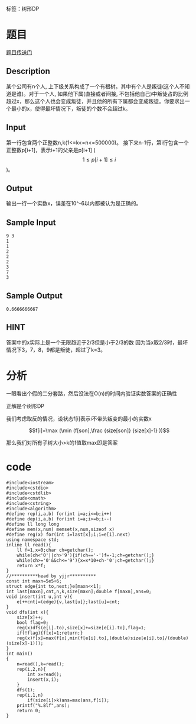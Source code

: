 ﻿---
subtitle: "非套路题"
tags: 
 - DP-树形
grammar_cjkRuby: true
catalog: true
layout:  post
header-img: "img/header/P87.jpg"
preview-img: "/img/preview/P87.jpg"
---
标签：树形DP

# 题目

[题目传送门](https://www.lydsy.com/JudgeOnline/problem.php?id=4726)

## Description
某个公司有n个人, 上下级关系构成了一个有根树。其中有个人是叛徒(这个人不知道是谁)。对于一个人, 如果他下属(直接或者间接, 不包括他自己)中叛徒占的比例超过x，那么这个人也会变成叛徒，并且他的所有下属都会变成叛徒。你要求出一个最小的x，使得最坏情况下，叛徒的个数不会超过k。
## Input
第一行包含两个正整数n,k(1<=k<=n<=500000)。
接下来n-1行，第i行包含一个正整数p[i+1]，表示i+1的父亲是p[i+1] ($$1\leq p[i+1]\leq i$$)。
## Output
输出一行一个实数x，误差在10^-6以内都被认为是正确的。
## Sample Input
```
9 3
1
1
2
2
2
3
7
3
```
## Sample Output
```
0.6666666667
```
## HINT
答案中的x实际上是一个无限趋近于2/3但是小于2/3的数
因为当x取2/3时，最坏情况下3，7，8，9都是叛徒，超过了k=3。

# 分析

一眼看出个假的二分套路，然后没法在O(n)的时间内验证实数答案的正确性

正解是个树形DP

我们考虑取反的情况，设状态f[i]表示i不带头叛变的最小的实数x

$$f[i]=\max (\min (f[son],\frac {size[son]} {size[x]-1} ))$$

那么我们对所有子树大小>k的f值取max即是答案

# code
```
#include<iostream>
#include<cstdio>
#include<cstdlib>
#include<cmath>
#include<cstring>
#include<algorithm>
#define rep(i,a,b) for(int i=a;i<=b;i++)
#define dep(i,a,b) for(int i=a;i>=b;i--)
#define ll long long
#define mem(x,num) memset(x,num,sizeof x)
#define reg(x) for(int i=last[x];i;i=e[i].next)
using namespace std;
inline ll read(){
	ll f=1,x=0;char ch=getchar();
	while(ch<'0'||ch>'9'){if(ch=='-')f=-1;ch=getchar();}
	while(ch>='0'&&ch<='9'){x=x*10+ch-'0';ch=getchar();}
	return x*f;
}
//**********head by yjjr**********
const int maxn=5e5+6;
struct edge{int to,next;}e[maxn<<1];
int last[maxn],cnt,n,k,size[maxn];double f[maxn],ans=0;
void insert(int u,int v){
	e[++cnt]=(edge){v,last[u]};last[u]=cnt;
}
void dfs(int x){
	size[x]++;
	bool flag=0;
	reg(x)dfs(e[i].to),size[x]+=size[e[i].to],flag=1;
	if(!flag){f[x]=1;return;}
	reg(x)f[x]=max(f[x],min(f[e[i].to],(double)size[e[i].to]/(double)(size[x]-1)));
}	
int main()
{
	n=read(),k=read();
	rep(i,2,n){
		int x=read();
		insert(x,i);
	}
	dfs(1);
	rep(i,1,n)
		if(size[i]>k)ans=max(ans,f[i]);
	printf("%.8lf",ans);
	return 0;
}
```